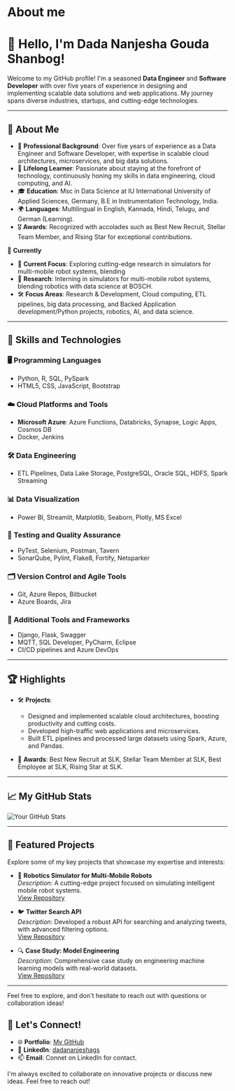 # About me

# 👋 Hello, I'm Dada Nanjesha Gouda Shanbog!

Welcome to my GitHub profile! I'm a seasoned **Data Engineer** and **Software Developer** with over five years of experience in designing and implementing scalable data solutions and web applications. My journey spans diverse industries, startups, and cutting-edge technologies.

---

## 🌟 About Me

  
 
- 🏢 **Professional Background**: Over five years of experience as a Data Engineer and Software Developer, with expertise in scalable cloud architectures, microservices, and big data solutions.  
- 🌱 **Lifelong Learner**: Passionate about staying at the forefront of technology, continuously honing my skills in data engineering, cloud computing, and AI.
- 🎓 **Education**:  Msc in Data Science at IU International University of Applied Sciences, Germany, B.E in Instrumentation Technology, India.
- 🌍 **Languages**: Multilingual in English, Kannada, Hindi, Telugu, and German (Learning).  
- 🎖️ **Awards**: Recognized with accolades such as Best New Recruit, Stellar Team Member, and Rising Star for exceptional contributions.
 
 🔭 **Currently**
- 🤖 **Current Focus**: Exploring cutting-edge research in simulators for multi-mobile robot systems, blending 
- 🤖 **Research**: Interning in simulators for multi-mobile robot systems, blending robotics with data science at BOSCH.  
- 🛠️ **Focus Areas**: Research & Development, Cloud computing, ETL pipelines, big data processing, and Backed Application development/Python projects, robotics, AI, and data science.

---

## 🚀 Skills and Technologies

### 🖥️ Programming Languages
- Python, R, SQL, PySpark
- HTML5, CSS, JavaScript, Bootstrap

### ☁️ Cloud Platforms and Tools
- **Microsoft Azure**: Azure Functions, Databricks, Synapse, Logic Apps, Cosmos DB
- Docker, Jenkins

### 🛠️ Data Engineering
- ETL Pipelines, Data Lake Storage, PostgreSQL, Oracle SQL, HDFS, Spark Streaming

### 📊 Data Visualization
- Power BI, Streamlit, Matplotlib, Seaborn, Plotly, MS Excel

### 🧪 Testing and Quality Assurance
- PyTest, Selenium, Postman, Tavern
- SonarQube, Pylint, Flake8, Fortify, Netsparker

### 🗂️ Version Control and Agile Tools
- Git, Azure Repos, Bitbucket
- Azure Boards, Jira

### 🔧 Additional Tools and Frameworks
- Django, Flask, Swagger
- MQTT, SQL Developer, PyCharm, Eclipse
- CI/CD pipelines and Azure DevOps

---



## 🏆 Highlights

- 🛠️ **Projects**:
  - Designed and implemented scalable cloud architectures, boosting productivity and cutting costs.  
  - Developed high-traffic web applications and microservices.  
  - Built ETL pipelines and processed large datasets using Spark, Azure, and Pandas.  

- 🥇 **Awards**: Best New Recruit at SLK, Stellar Team Member at SLK, Best Employee at SLK, Rising Star at SLK.  

---

## 📈 My GitHub Stats

![Your GitHub Stats](https://github-readme-stats.vercel.app/api?username=DadaNanjesha&show_icons=true&theme=radical)

---

## 🌟 Featured Projects

Explore some of my key projects that showcase my expertise and interests:

- 🤖 **Robotics Simulator for Multi-Mobile Robots**  
  *Description*: A cutting-edge project focused on simulating intelligent mobile robot systems.  
  [View Repository](https://github.com/DadaNanjesha/robotics)

- 🐦 **Twitter Search API**  
  *Description*: Developed a robust API for searching and analyzing tweets, with advanced filtering options.  
  [View Repository](https://github.com/DadaNanjesha/Twitter-Search-API)

- 🔍 **Case Study: Model Engineering**  
  *Description*: Comprehensive case study on engineering machine learning models with real-world datasets.  
  [View Repository](https://github.com/DadaNanjesha/CASE_STUDY_MODEL_ENGINEERING)

---

Feel free to explore, and don't hesitate to reach out with questions or collaboration ideas!


## 🤝 Let's Connect!

- 🌐 **Portfolio**: [My GitHub](https://github.com/DadaNanjesha)
- 💼 **LinkedIn**: [dadananjeshags](https://www.linkedin.com/in/dadananjeshags/)
- 📫 **Email**: Connet on LinkedIn for contact.

I'm always excited to collaborate on innovative projects or discuss new ideas. Feel free to reach out!
